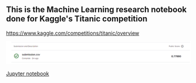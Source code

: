 ## This is the Machine Learning research notebook done for Kaggle's Titanic competition

https://www.kaggle.com/competitions/titanic/overview

![Result](Results.png)

[Jupyter notebook](Titanic.ipynb)
